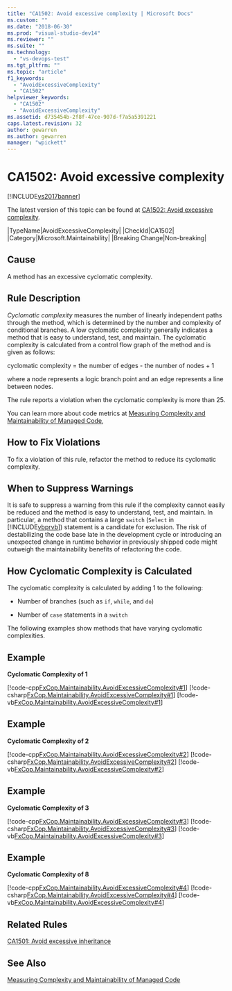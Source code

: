 ```yaml
---
title: "CA1502: Avoid excessive complexity | Microsoft Docs"
ms.custom: ""
ms.date: "2018-06-30"
ms.prod: "visual-studio-dev14"
ms.reviewer: ""
ms.suite: ""
ms.technology:
  - "vs-devops-test"
ms.tgt_pltfrm: ""
ms.topic: "article"
f1_keywords:
  - "AvoidExcessiveComplexity"
  - "CA1502"
helpviewer_keywords:
  - "CA1502"
  - "AvoidExcessiveComplexity"
ms.assetid: d735454b-2f8f-47ce-907d-f7a5a5391221
caps.latest.revision: 32
author: gewarren
ms.author: gewarren
manager: "wpickett"
---
```

# CA1502: Avoid excessive complexity
[!INCLUDE[vs2017banner](../includes/vs2017banner.md)]

The latest version of this topic can be found at [CA1502: Avoid excessive complexity](https://docs.microsoft.com/visualstudio/code-quality/ca1502-avoid-excessive-complexity).

|TypeName|AvoidExcessiveComplexity|
|CheckId|CA1502|
|Category|Microsoft.Maintainability|
|Breaking Change|Non-breaking|

## Cause
 A method has an excessive cyclomatic complexity.

## Rule Description
 *Cyclomatic complexity* measures the number of linearly independent paths through the method, which is determined by the number and complexity of conditional branches. A low cyclomatic complexity generally indicates a method that is easy to understand, test, and maintain. The cyclomatic complexity is calculated from a control flow graph of the method and is given as follows:

 cyclomatic complexity = the number of edges - the number of nodes + 1

 where a node represents a logic branch point and an edge represents a line between nodes.

 The rule reports a violation when the cyclomatic complexity is more than 25.

 You can learn more about code metrics at [Measuring Complexity and Maintainability of Managed Code](../code-quality/measuring-complexity-and-maintainability-of-managed-code.md),

## How to Fix Violations
 To fix a violation of this rule, refactor the method to reduce its cyclomatic complexity.

## When to Suppress Warnings
 It is safe to suppress a warning from this rule if the complexity cannot easily be reduced and the method is easy to understand, test, and maintain. In particular, a method that contains a large `switch` (`Select` in [!INCLUDE[vbprvb](../includes/vbprvb-md.md)]) statement is a candidate for exclusion. The risk of destabilizing the code base late in the development cycle or introducing an unexpected change in runtime behavior in previously shipped code might outweigh the maintainability benefits of refactoring the code.

## How Cyclomatic Complexity is Calculated
 The cyclomatic complexity is calculated by adding 1 to the following:

-   Number of branches (such as `if`, `while`, and `do`)

-   Number of `case` statements in a `switch`

 The following examples show methods that have varying cyclomatic complexities.

## Example
 **Cyclomatic Complexity of 1**

 [!code-cpp[FxCop.Maintainability.AvoidExcessiveComplexity#1](../snippets/cpp/VS_Snippets_CodeAnalysis/FxCop.Maintainability.AvoidExcessiveComplexity/cpp/FxCop.Maintainability.AvoidExcessiveComplexity.cpp#1)]
 [!code-csharp[FxCop.Maintainability.AvoidExcessiveComplexity#1](../snippets/csharp/VS_Snippets_CodeAnalysis/FxCop.Maintainability.AvoidExcessiveComplexity/cs/FxCop.Maintainability.AvoidExcessiveComplexity.cs#1)]
 [!code-vb[FxCop.Maintainability.AvoidExcessiveComplexity#1](../snippets/visualbasic/VS_Snippets_CodeAnalysis/FxCop.Maintainability.AvoidExcessiveComplexity/vb/FxCop.Maintainability.AvoidExcessiveComplexity.vb#1)]

## Example
 **Cyclomatic Complexity of 2**

 [!code-cpp[FxCop.Maintainability.AvoidExcessiveComplexity#2](../snippets/cpp/VS_Snippets_CodeAnalysis/FxCop.Maintainability.AvoidExcessiveComplexity/cpp/FxCop.Maintainability.AvoidExcessiveComplexity.cpp#2)]
 [!code-csharp[FxCop.Maintainability.AvoidExcessiveComplexity#2](../snippets/csharp/VS_Snippets_CodeAnalysis/FxCop.Maintainability.AvoidExcessiveComplexity/cs/FxCop.Maintainability.AvoidExcessiveComplexity.cs#2)]
 [!code-vb[FxCop.Maintainability.AvoidExcessiveComplexity#2](../snippets/visualbasic/VS_Snippets_CodeAnalysis/FxCop.Maintainability.AvoidExcessiveComplexity/vb/FxCop.Maintainability.AvoidExcessiveComplexity.vb#2)]

## Example
 **Cyclomatic Complexity of 3**

 [!code-cpp[FxCop.Maintainability.AvoidExcessiveComplexity#3](../snippets/cpp/VS_Snippets_CodeAnalysis/FxCop.Maintainability.AvoidExcessiveComplexity/cpp/FxCop.Maintainability.AvoidExcessiveComplexity.cpp#3)]
 [!code-csharp[FxCop.Maintainability.AvoidExcessiveComplexity#3](../snippets/csharp/VS_Snippets_CodeAnalysis/FxCop.Maintainability.AvoidExcessiveComplexity/cs/FxCop.Maintainability.AvoidExcessiveComplexity.cs#3)]
 [!code-vb[FxCop.Maintainability.AvoidExcessiveComplexity#3](../snippets/visualbasic/VS_Snippets_CodeAnalysis/FxCop.Maintainability.AvoidExcessiveComplexity/vb/FxCop.Maintainability.AvoidExcessiveComplexity.vb#3)]

## Example
 **Cyclomatic Complexity of 8**

 [!code-cpp[FxCop.Maintainability.AvoidExcessiveComplexity#4](../snippets/cpp/VS_Snippets_CodeAnalysis/FxCop.Maintainability.AvoidExcessiveComplexity/cpp/FxCop.Maintainability.AvoidExcessiveComplexity.cpp#4)]
 [!code-csharp[FxCop.Maintainability.AvoidExcessiveComplexity#4](../snippets/csharp/VS_Snippets_CodeAnalysis/FxCop.Maintainability.AvoidExcessiveComplexity/cs/FxCop.Maintainability.AvoidExcessiveComplexity.cs#4)]
 [!code-vb[FxCop.Maintainability.AvoidExcessiveComplexity#4](../snippets/visualbasic/VS_Snippets_CodeAnalysis/FxCop.Maintainability.AvoidExcessiveComplexity/vb/FxCop.Maintainability.AvoidExcessiveComplexity.vb#4)]

## Related Rules
 [CA1501: Avoid excessive inheritance](../code-quality/ca1501-avoid-excessive-inheritance.md)

## See Also
 [Measuring Complexity and Maintainability of Managed Code](../code-quality/measuring-complexity-and-maintainability-of-managed-code.md)



